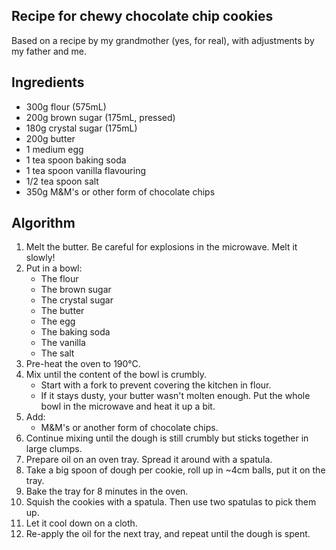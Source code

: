 Recipe for chewy chocolate chip cookies
---------------------------------------
Based on a recipe by my grandmother (yes, for real), with adjustments by my father and me.

Ingredients
-----------
- 300g flour (575mL)
- 200g brown sugar (175mL, pressed)
- 180g crystal sugar (175mL)
- 200g butter
- 1 medium egg
- 1 tea spoon baking soda
- 1 tea spoon vanilla flavouring
- 1/2 tea spoon salt
- 350g M&M's or other form of chocolate chips

Algorithm
---------
1. Melt the butter. Be careful for explosions in the microwave. Melt it slowly!
2. Put in a bowl:
	- The flour
	- The brown sugar
	- The crystal sugar
	- The butter
	- The egg
	- The baking soda
	- The vanilla
	- The salt
3. Pre-heat the oven to 190°C.
4. Mix until the content of the bowl is crumbly.
	- Start with a fork to prevent covering the kitchen in flour.
	- If it stays dusty, your butter wasn't molten enough. Put the whole bowl in the microwave and heat it up a bit.
5. Add:
	- M&M's or another form of chocolate chips.
6. Continue mixing until the dough is still crumbly but sticks together in large clumps.
7. Prepare oil on an oven tray. Spread it around with a spatula.
8. Take a big spoon of dough per cookie, roll up in ~4cm balls, put it on the tray.
9. Bake the tray for 8 minutes in the oven.
10. Squish the cookies with a spatula. Then use two spatulas to pick them up.
11. Let it cool down on a cloth.
12. Re-apply the oil for the next tray, and repeat until the dough is spent.
